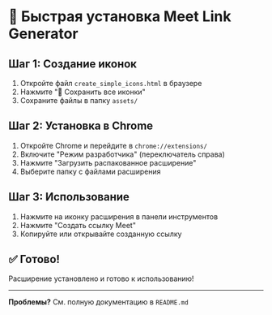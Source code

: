 # 🚀 Быстрая установка Meet Link Generator

## Шаг 1: Создание иконок
1. Откройте файл `create_simple_icons.html` в браузере
2. Нажмите "💾 Сохранить все иконки"
3. Сохраните файлы в папку `assets/`

## Шаг 2: Установка в Chrome
1. Откройте Chrome и перейдите в `chrome://extensions/`
2. Включите "Режим разработчика" (переключатель справа)
3. Нажмите "Загрузить распакованное расширение"
4. Выберите папку с файлами расширения

## Шаг 3: Использование
1. Нажмите на иконку расширения в панели инструментов
2. Нажмите "Создать ссылку Meet"
3. Копируйте или открывайте созданную ссылку

## ✅ Готово!
Расширение установлено и готово к использованию!

---
**Проблемы?** См. полную документацию в `README.md` 